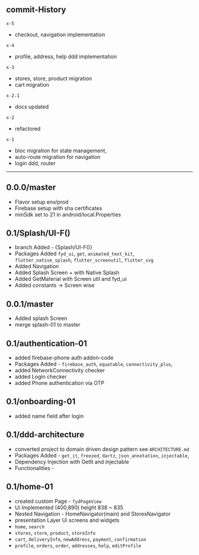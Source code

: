 ## commit-History

`x-5`
* checkout, navigation implementation

`x-4`
 * profile, address, help ddd implementation

`x-3`
 * stores, store, product migration
 * cart migration

`x-2.1`
 * docs updated

`x-2`
 * refactored 

`x-1`  
 * bloc migration for state management,
 * auto-route migration for navigation 
 * login ddd, router


-----------------------------------------
## 0.0.0/master
 * Flavor setup env/prod
 * Firebase setup with sha certificates
 * minSdk set to 21 in android/local.Properties

## 0.1/Splash/UI-F()
 * branch Added - {Splash/UI-F()}
 * Packages Added `fyd_ui`, `get`, `animated_text_kit`, `flutter_native_splash`,
   `flutter_screenutil`, `flutter_svg`
 * Added Navigation
 * Added Splash Screen + with Native Splash
 * Added GetMaterial with Screen util and fyd_ui
 * Added constants <String> -> Screen wise 

## 0.0.1/master
 * Added splash Screen 
 * merge splash-01 to master

## 0.1/authentication-01
 * added firebase-phone auth addon-code
 * Packages Added - `firebase_auth`, `equatable`, `connectivity_plus`, 
 * added NetworkConnectivity checker
 * added Login checker
 * added Phone authentication via OTP

## 0.1/onboarding-01
 * added name field after login

## 0.1/ddd-architecture
 * converted project to domain driven design pattern see `ARCHITECTURE.md`
 * Packages Added - `get_it`, `freezed`, `dartz`, `json_annotation`, `injectable`,
 * Dependency Injection with GetIt and injectable 
 * Functionalities - <Networking> <Splash> <Authenticaion>

## 0.1/home-01
 * created custom Page - `fydPageView`
 * Ui Implemented (400,890)  height 838 ~ 835
 * Nested Navigation - HomeNavigator(main) and StoresNavigator
 * presentation Layer Ui screens and widgets 
 * `home`, `search`
 * `stores`, `store`, `product`, `storeInfo`
 * `cart`, `deliveryInfo`, `newAddress`, `payment`, `confirmation`
 * `profile`, `orders`, `order`, `addresses`, `help`, `editProfile`
 

 
